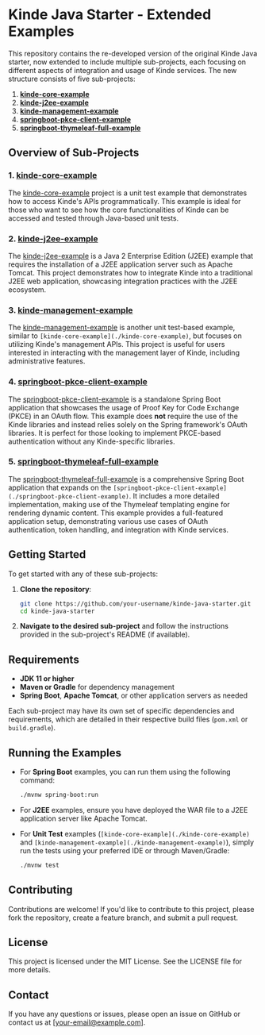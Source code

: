 # Kinde Java Starter - Extended Examples

This repository contains the re-developed version of the original Kinde Java starter, now extended to include multiple sub-projects, each focusing on different aspects of integration and usage of Kinde services. The new structure consists of five sub-projects:

1. **[kinde-core-example](./kinde-core-example)**
2. **[kinde-j2ee-example](./kinde-j2ee-app)**
3. **[kinde-management-example](./kinde-management-example)**
4. **[springboot-pkce-client-example](./springboot-pkce-client-example)**
5. **[springboot-thymeleaf-full-example](./springboot-thymeleaf-full-example)**

## Overview of Sub-Projects

### 1. [kinde-core-example](./kinde-core-example)

The [kinde-core-example](./kinde-core-example) project is a unit test example that demonstrates how to access Kinde's APIs programmatically. This example is ideal for those who want to see how the core functionalities of Kinde can be accessed and tested through Java-based unit tests.

### 2. [kinde-j2ee-example](./kinde-j2ee-app)

The [kinde-j2ee-example](./kinde-j2ee-app) is a Java 2 Enterprise Edition (J2EE) example that requires the installation of a J2EE application server such as Apache Tomcat. This project demonstrates how to integrate Kinde into a traditional J2EE web application, showcasing integration practices with the J2EE ecosystem.

### 3. [kinde-management-example](./kinde-management-example)

The [kinde-management-example](./kinde-management-example) is another unit test-based example, similar to `[kinde-core-example](./kinde-core-example)`, but focuses on utilizing Kinde's management APIs. This project is useful for users interested in interacting with the management layer of Kinde, including administrative features.

### 4. [springboot-pkce-client-example](./springboot-pkce-client-example)

The [springboot-pkce-client-example](./springboot-pkce-client-example) is a standalone Spring Boot application that showcases the usage of Proof Key for Code Exchange (PKCE) in an OAuth flow. This example does **not** require the use of the Kinde libraries and instead relies solely on the Spring framework's OAuth libraries. It is perfect for those looking to implement PKCE-based authentication without any Kinde-specific libraries.

### 5. [springboot-thymeleaf-full-example](./springboot-thymeleaf-full-example)

The [springboot-thymeleaf-full-example](./springboot-thymeleaf-full-example) is a comprehensive Spring Boot application that expands on the `[springboot-pkce-client-example](./springboot-pkce-client-example)`. It includes a more detailed implementation, making use of the Thymeleaf templating engine for rendering dynamic content. This example provides a full-featured application setup, demonstrating various use cases of OAuth authentication, token handling, and integration with Kinde services.

## Getting Started

To get started with any of these sub-projects:

1. **Clone the repository**:
   ```sh
   git clone https://github.com/your-username/kinde-java-starter.git
   cd kinde-java-starter
   ```

2. **Navigate to the desired sub-project** and follow the instructions provided in the sub-project's README (if available).

## Requirements

- **JDK 11 or higher**
- **Maven or Gradle** for dependency management
- **Spring Boot**, **Apache Tomcat**, or other application servers as needed

Each sub-project may have its own set of specific dependencies and requirements, which are detailed in their respective build files (`pom.xml` or `build.gradle`).

## Running the Examples

- For **Spring Boot** examples, you can run them using the following command:
  ```sh
  ./mvnw spring-boot:run
  ```

- For **J2EE** examples, ensure you have deployed the WAR file to a J2EE application server like Apache Tomcat.

- For **Unit Test** examples (`[kinde-core-example](./kinde-core-example)` and `[kinde-management-example](./kinde-management-example)`), simply run the tests using your preferred IDE or through Maven/Gradle:
  ```sh
  ./mvnw test
  ```

## Contributing

Contributions are welcome! If you'd like to contribute to this project, please fork the repository, create a feature branch, and submit a pull request.

## License

This project is licensed under the MIT License. See the LICENSE file for more details.

## Contact

If you have any questions or issues, please open an issue on GitHub or contact us at [your-email@example.com].
